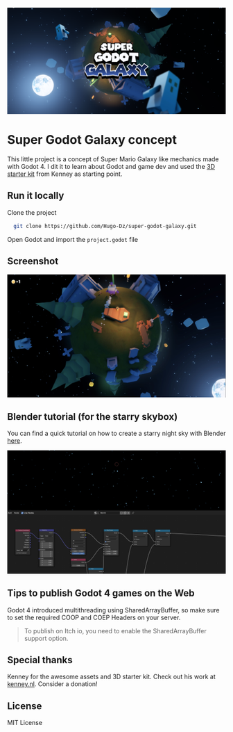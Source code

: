 <p align="center"><img src="splash-screen.png"/></p>

# Super Godot Galaxy concept

This little project is a concept of Super Mario Galaxy like mechanics made with Godot 4. I dit it to learn about Godot and game dev and used the [3D starter kit](https://godotengine.org/asset-library/asset/2120) from Kenney as starting point.

## Run it locally

Clone the project

```bash
  git clone https://github.com/Hugo-Dz/super-godot-galaxy.git
```

Open Godot and import the `project.godot` file

## Screenshot

<p align="center"><img src="screenshots/screenshot_0.png"/></p>

## Blender tutorial (for the starry skybox)

You can find a quick tutorial on how to create a starry night sky with Blender [here](https://x.com/HugoDuprez/status/1713973279147372546?s=20).
<p align="center"><img src="screenshots/screenshot_1.png"/></p>

## Tips to publish Godot 4 games on the Web

Godot 4 introduced multithreading using SharedArrayBuffer, so make sure to set the required COOP and COEP Headers on your server.
> To publish on Itch io, you need to enable the SharedArrayBuffer support option.

## Special thanks

Kenney for the awesome assets and 3D starter kit. Check out his work at [kenney.nl](https://kenney.nl/). Consider a donation!

## License

MIT License